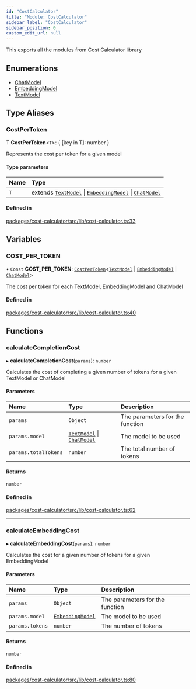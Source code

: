 ```yaml
---
id: "CostCalculator"
title: "Module: CostCalculator"
sidebar_label: "CostCalculator"
sidebar_position: 0
custom_edit_url: null
---
```


This exports all the modules from Cost Calculator library

## Enumerations

- [ChatModel](../enums/CostCalculator.ChatModel.md)
- [EmbeddingModel](../enums/CostCalculator.EmbeddingModel.md)
- [TextModel](../enums/CostCalculator.TextModel.md)

## Type Aliases

### CostPerToken

Ƭ **CostPerToken**<`T`\>: { [key in T]: number }

Represents the cost per token for a given model

#### Type parameters

| Name | Type |
| :------ | :------ |
| `T` | extends [`TextModel`](../enums/CostCalculator.TextModel.md) \| [`EmbeddingModel`](../enums/CostCalculator.EmbeddingModel.md) \| [`ChatModel`](../enums/CostCalculator.ChatModel.md) |

#### Defined in

[packages/cost-calculator/src/lib/cost-calculator.ts:33](https://github.com/Oneirocom/MagickML/blob/f74165ec/packages/cost-calculator/src/lib/cost-calculator.ts#L33)

## Variables

### COST\_PER\_TOKEN

• `Const` **COST\_PER\_TOKEN**: [`CostPerToken`](CostCalculator.md#costpertoken)<[`TextModel`](../enums/CostCalculator.TextModel.md) \| [`EmbeddingModel`](../enums/CostCalculator.EmbeddingModel.md) \| [`ChatModel`](../enums/CostCalculator.ChatModel.md)\>

The cost per token for each TextModel, EmbeddingModel and ChatModel

#### Defined in

[packages/cost-calculator/src/lib/cost-calculator.ts:40](https://github.com/Oneirocom/MagickML/blob/f74165ec/packages/cost-calculator/src/lib/cost-calculator.ts#L40)

## Functions

### calculateCompletionCost

▸ **calculateCompletionCost**(`params`): `number`

Calculates the cost of completing a given number of tokens
for a given TextModel or ChatModel

#### Parameters

| Name | Type | Description |
| :------ | :------ | :------ |
| `params` | `Object` | The parameters for the function |
| `params.model` | [`TextModel`](../enums/CostCalculator.TextModel.md) \| [`ChatModel`](../enums/CostCalculator.ChatModel.md) | The model to be used |
| `params.totalTokens` | `number` | The total number of tokens |

#### Returns

`number`

#### Defined in

[packages/cost-calculator/src/lib/cost-calculator.ts:62](https://github.com/Oneirocom/MagickML/blob/f74165ec/packages/cost-calculator/src/lib/cost-calculator.ts#L62)

___

### calculateEmbeddingCost

▸ **calculateEmbeddingCost**(`params`): `number`

Calculates the cost for a given number of tokens
for a given EmbeddingModel

#### Parameters

| Name | Type | Description |
| :------ | :------ | :------ |
| `params` | `Object` | The parameters for the function |
| `params.model` | [`EmbeddingModel`](../enums/CostCalculator.EmbeddingModel.md) | The model to be used |
| `params.tokens` | `number` | The number of tokens |

#### Returns

`number`

#### Defined in

[packages/cost-calculator/src/lib/cost-calculator.ts:80](https://github.com/Oneirocom/MagickML/blob/f74165ec/packages/cost-calculator/src/lib/cost-calculator.ts#L80)
